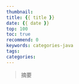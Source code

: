 ```yaml
---
thumbnail:
title: {{ title }}
date: {{ date }}
top: 100
toc: true
recommend: 0
keywords: categories-java
tags:
categories: 
---
```

> 摘要
<!-- more -->